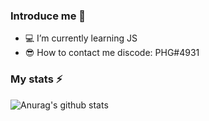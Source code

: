 ### Introduce me 👋

- 💻  I’m currently learning JS  
- 😎  How to contact me discode: PHG#4931

### My stats ⚡
![Anurag's github stats](https://github-readme-stats.vercel.app/api?username=anuraghazra&show_icons=true&theme=radical)
